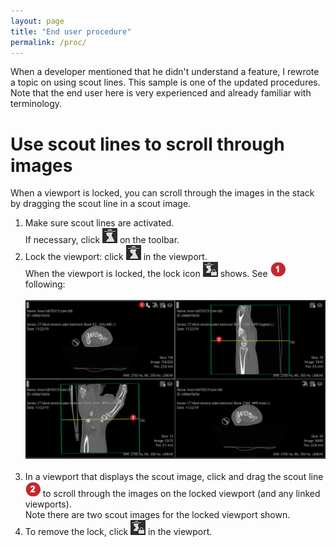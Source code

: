 ```yaml
---
layout: page
title: "End user procedure"
permalink: /proc/
---
```


When a developer mentioned that he didn't understand a feature, I rewrote a topic on using scout lines. This sample is one of the updated procedures. Note that the end user here is very experienced and already familiar with terminology.

# Use scout lines to scroll through images

When a viewport is locked, you can scroll through the images in the stack by dragging the scout line in a scout image.

1. Make sure scout lines are activated. <br/>
If necessary, click ![scout icon](icon_scout.png) on the toolbar.
2. Lock the viewport: click ![scout icon](icon_scout.png) in the viewport. <br/>
When the viewport is locked, the lock icon ![scout locked icon](icon_scout_lock.png) shows. See ![one](icon_1.png) following: <br/><br/>
![viewport locked](image_vp_locked.png)<br/><br/>
3. In a viewport that displays the scout image, click and drag the scout line ![two](icon_2.png) to scroll through the images on the locked viewport (and any linked viewports). <br/>
Note there are two scout images for the locked viewport shown.
4. To remove the lock, click ![scout locked icon](icon_scout_lock.png) in the viewport.
